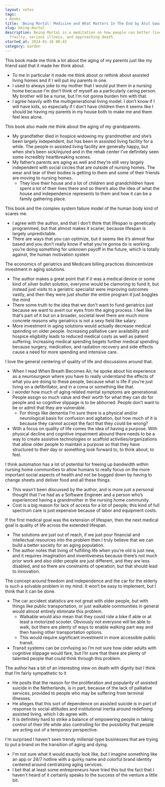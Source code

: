 ```yaml
---
layout: notes
tags:
- Books
title: 'Being Mortal: Medicine and What Matters In The End by Atul Gawande'
slug: being-mortal
description: Being Mortal is a meditation on how people can better live with age-related
  frailty, serious illness, and approaching death.
started_at: 2024-01-18 08:43
category: Garden
---
```


This book made me think a lot about the aging of my parents just like my friend said that it made her think about. 
* To me in particular it made me think about or rethink about assisted living homes and if I will put my parents in one.
* I used to always joke to my mother that I would put them in a nursing home because I’m don’t think of myself as a particularly caring person. My brother will be a nurse, but I’m not gonna burden him with that. 
* I agree heavily with the multigenerational living model. I don’t know if I will have kids, so especially if I don’t have children then it seems like I should be having my parents in my house both to make me and them feel less alone.

This book also made me think about the aging of my grandparents. 
* My grandfather died in hospice widowing my grandmother and she’s been largely independent, but has been in assisted living facility for a while. The people in assisted living facility are generally happy, but when she’s been sick/injured and in the rehab center I’ve definitely seen some incredibly heartbreaking scenes.
* My father‘s parents are aging as well and they’re still very largely independent with social circles that are outside of nursing homes. The wear and tear of their bodies is getting to them and some of their friends are moving to nursing homes. 
    * They love their house and a lot of children and grandchildren have spent a lot of their lives there and so there’s also the idea of what the house and independence represents to them and how it can be a family gathering place.

This book and the complex system failure model of the human body kind of scares me. 
* I agree with the author, and that I don’t think that lifespan is genetically programmed, but that almost makes it scarier, because lifespan is largely unpredictable. 
* There are ways that you can optimize, but it seems like it’s almost fear based and you don’t really know if what you’re gonna do is working. you’re doing something for unknown payoff in the future, which is totally against, the human motivation system

The economics of geriatrics and Medicare billing practices disincentivize investment in aging solutions.
* The author makes a great point that if it was a medical device or some kind of silver bullet solution, everyone would be clamoring to fund it, but instead just visits to a geriatric specialist were improving outcomes vastly, and then they were just shutter the entire program it just boggles the mind
* There some truth to the idea that we don’t want to fund geriatrics just because we want to avert our eyes from the aging process. I feel like that’s part of it but on a broader, societal level there are much more concrete reasons why geriatrics is not a sexy field like salary.
* More investment in aging solutions would actually decrease medical spending on older people. Increasing palliative care availability and hospice eligibility leads to reduced medical costs as well as patient suffering. Increasing medical spending begets further medical spending because surgery, medication, and radiation recovery and side effects cause a need for more spending and intensive care.

I love the general centering of quality of life and discussions around that.
* When I read When Breath Becomes Air, he spoke about his experience as a neurosurgeon where you have to really understand the effects of what you are doing to these people, because what is life if you’re just living on a defibrillator, and in a coma or something like that.
* I wonder how much of aging related mental symptoms are generational. People assign so much value and their worth for what they can do for people and so cognitive slippage is to be abhorred. People don’t want to be or admit that they are vulnerable.
    * For things like dementia I’m sure there is a physical and/or neurological basis for confusion and agitation, but how much of it is  because they cannot accept the fact that they could be wrong?
* With a focus on quality of life comes the idea of having a purpose. With physical decline and cognitive impairment abound there needs to be a way to create assistive technologies or scaffold activities/organizations that allow older people to maintain a purpose so that they have structured to their day or something look forward to, to think about, to feel.

I think automation has a lot of potential for freeing up bandwidth within nursing home communities to allow humans to really focus on the more important social aspects of health and not be bogged down by having to change sheets and deliver food and all these things.
* This wasn’t been discussed by the author, and is more just a personal thought that I’ve had as a Software Engineer and a person who’s experienced having a grandmother in the nursing home community.
* Cost is a big reason for lack of access for a lot of people; this kind of full spectrum care is just expensive because of labor and equipment costs.

If the first medical goal was the extension of lifespan, then the next medical goal is quality of life across the extended lifespan.
* The solutions are just out of reach, if we just pour financial and intellectual resources into the problem then I truly believe that we can build a better society for an aging population.
* The author notes that living of fulfilling life when you’re old is just new, and it requires imagination and inventiveness because there’s not much prior work and also older people are just different, and they are less disabled, and so there are constraints of operation, but that should lead to innovation.

The concept around freedom and independence and the car for the elderly is such a solvable problem in my mind. It won’t be easy to implement, but I think that it can be done.
* The car accident statistics are not great with older people, but with things like public transportation, or just walkable communities in general would almost entirely eliminate this problem.
    * Walkable would also mean that they could ride a bike if able or at least a motorized scooter. Obviously not everyone will be able to walk, but there are plenty of ways to enable walking part way and then having other transportation options.
    * This would require significant investment in more accessible public transit.
* Transit systems can be confusing so I’m not sure how older adults with cognitive slippage would fare, but I’m sure that there are plenty of talented people that could think through this problem.

The author has a bit of an interesting view on death with dignity but I think that I’m fairly sympathetic to it
* He posits that the reason for the proliferation and popularity of assisted suicide in the Netherlands, is in part, because of the lack of palliative services, provided to people who may be suffering from terminal illnesses.
* He alleges that this sort of dependence on assisted suicide is in part of response to social attitudes and institutional inertia around redefining assisted living, which I do agree with.
* It is definitely hard to strike a balance of empowering people in taking control of their life while also controlling for the possibility that people are acting out of a temporary perspective.

I'm surprised I haven't seen trendy millenial-type businesses that are trying to put a brand on the transition of aging and dying.
* I'm not sure what it would exactly look like, but I imagine something like an app or 24/7 hotline with a quirky name and colorful brand identity centered around centralizing aging services.
* I bet that at least some entrepreneurs have tried this but the fact that I haven't heard of it certainly speaks to the success of the venture a little bit.
